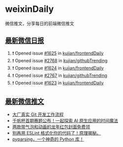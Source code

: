 # weixinDaily
微信推文，分享每日的前端微信推文

## [最新微信日报](https://github.com/kujian/weixinDaily/issues)

<!--START_SECTION:activity-->
1. ❗ Opened issue [#1625](https://github.com/kujian/frontendDaily/issues/1625) in [kujian/frontendDaily](https://github.com/kujian/frontendDaily)
2. ❗ Opened issue [#2768](https://github.com/kujian/githubTrending/issues/2768) in [kujian/githubTrending](https://github.com/kujian/githubTrending)
3. ❗ Opened issue [#1624](https://github.com/kujian/frontendDaily/issues/1624) in [kujian/frontendDaily](https://github.com/kujian/frontendDaily)
4. ❗ Opened issue [#2767](https://github.com/kujian/githubTrending/issues/2767) in [kujian/githubTrending](https://github.com/kujian/githubTrending)
5. ❗ Opened issue [#1623](https://github.com/kujian/frontendDaily/issues/1623) in [kujian/frontendDaily](https://github.com/kujian/frontendDaily)
<!--END_SECTION:activity-->


## [最新微信推文](https://weixin.qdkfweb.cn/)

<!-- BLOG-POST-LIST:START -->
- [大厂真实 Git 开发工作流程](https://weixin.qdkfweb.cn/40194.html)
- [千帆杯首期赛题公布！一起探索 AI 原生应用的时间魔法](https://weixin.qdkfweb.cn/40206.html)
- [两款带气泡和动画的龙年红包封面免费领](https://weixin.qdkfweb.cn/40185.html)
- [别再用 ESLint 格式化你的代码了！原理揭秘。](https://weixin.qdkfweb.cn/40189.html)
- [pyparsing，一个神奇的 Python 库！](https://weixin.qdkfweb.cn/40199.html)
<!-- BLOG-POST-LIST:END -->